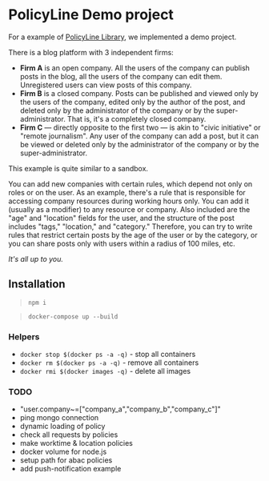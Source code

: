 # PolicyLine Demo project

For a example of [PolicyLine Library](https://github.com/YLuchaninov/PolicyLine), we implemented a demo project.

There is a blog platform with 3 independent firms:

* **Firm A** is an open company. All the users of the company can publish posts in the blog, all the users of the company can edit them. Unregistered users can view posts of this company.
* **Firm B** is a closed company. Posts can be published and viewed only by the users of the company, edited only by the author of the post, and deleted only by the administrator of the company or by the super-administrator. That is, it's a completely closed company.
* **Firm C** — directly opposite to the first two — is akin to "civic initiative" or "remote journalism". Any user of the company can add a post, but it can be viewed or deleted only by the administrator of the company or by the super-administrator.

This example is quite similar to a sandbox.

You can add new companies with certain rules, which depend not only on roles or on the user. As an example, there's a rule that is responsible for accessing company resources during working hours only. You can add it (usually as a modifier) to any resource or company. Also included are the "age" and "location" fields for the user, and the structure of the post includes "tags," "location," and "category." Therefore, you can try to write rules that restrict certain posts by the age of the user or by the category, or you can share posts only with users within a radius of 100 miles, etc.

*It's all up to you.*


## Installation

> `npm i`

> `docker-compose up --build`

### Helpers

* `docker stop $(docker ps -a -q)` - stop all containers
* `docker rm $(docker ps -a -q)` - remove all containers
* `docker rmi $(docker images -q)` - delete all images

### TODO

* "user.company~=[\"company_a\",\"company_b\",\"company_c\"]"
* ping mongo connection
* dynamic loading of policy
* check all requests by policies
* make worktime & location policies
* docker volume for node.js
* setup path for abac policies
* add push-notification example


